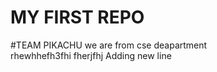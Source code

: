 # MY FIRST REPO 
#TEAM PIKACHU
we are from cse deapartment  
rhewhhefh3fhi
fherjfhj
Adding new line


